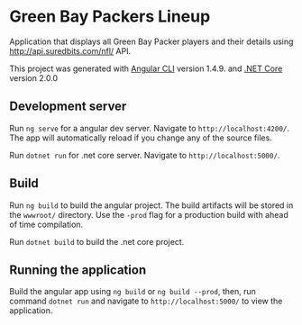# Green Bay Packers Lineup

Application that displays all Green Bay Packer players and their details using http://api.suredbits.com/nfl/ API.

This project was generated with [Angular CLI](https://github.com/angular/angular-cli) version 1.4.9.
and [.NET Core](https://www.microsoft.com/net/learn/get-started/macos) version 2.0.0

## Development server

Run `ng serve` for a angular dev server. Navigate to `http://localhost:4200/`. The app will automatically reload if you change any of the source files.

Run `dotnet run` for .net core server. Navigate to `http://localhost:5000/`.

## Build

Run `ng build` to build the angular project. The build artifacts will be stored in the `wwwroot/` directory. Use the `-prod` flag for a production build with ahead of time compilation.

Run `dotnet build` to build the .net core project.

## Running the application

Build the angular app using `ng build` or `ng build --prod`, then, run command `dotnet run` and navigate to `http://localhost:5000/` to view the application.